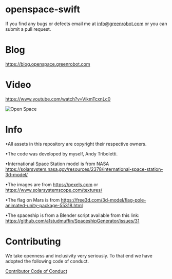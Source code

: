 # openspace-swift

If you find any bugs or defects email me at info@greenrobot.com or you can submit a pull request.

# Blog
https://blog.openspace.greenrobot.com


# Video
https://www.youtube.com/watch?v=VikmTcxnLc0

![Open Space](https://i.imgur.com/8ERjHc9.png)


# Info
•All assets in this repository are copyright their respective owners.

•The code was developed by myself, Andy Triboletti.

•International Space Station model is from NASA
https://solarsystem.nasa.gov/resources/2378/international-space-station-3d-model/

•The images are from https://pexels.com or https://www.solarsystemscope.com/textures/

•The flag on Mars is from https://free3d.com/3d-model/flag-pole-animated-unity-package-55318.html

•The spaceship is from a Blender script available from this link: https://github.com/a1studmuffin/SpaceshipGenerator/issues/31


# Contributing

We take openness and inclusivity very seriously. To that end we have adopted the following code of conduct.

[Contributor Code of Conduct](CODE_OF_CONDUCT.md)
